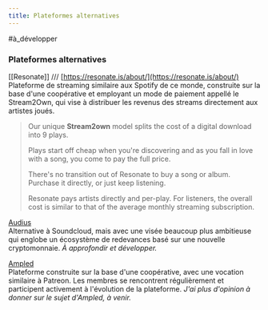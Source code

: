 ```yaml
---
title: Plateformes alternatives
---
```


#à_développer

### Plateformes alternatives

[[Resonate]] /// [https://resonate.is/about/](https://resonate.is/about/) <br>
Plateforme de streaming similaire aux Spotify de ce monde, construite sur la base d'une coopérative et employant un mode de paiement appellé le Stream2Own, qui vise à distribuer les revenus des streams directement aux artistes joués.

>Our unique **Stream2own** model splits the cost of a digital download into 9 plays.
>
>Plays start off cheap when you're discovering and as you fall in love with a song, you come to pay the full price.
>
>There's no transition out of Resonate to buy a song or album. Purchase it directly, or just keep listening.
>
>Resonate pays artists directly and per-play. For listeners, the overall cost is similar to that of the average monthly streaming subscription.

[Audius](http://audius.co) <br>
Alternative à Soundcloud, mais avec une visée beaucoup plus ambitieuse qui englobe un écosystème de redevances basé sur une nouvelle cryptomonnaie. *À approfondir et développer.*

[Ampled](http://www.ampled.com) <br>
Plateforme construite sur la base d'une coopérative, avec une vocation similaire à Patreon. Les membres se rencontrent régulièrement et participent activement à l'évolution de la plateforme. *J'ai plus d'opinion à donner sur le sujet d'Ampled, à venir.*